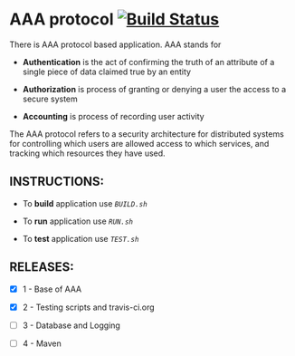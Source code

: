 <link rel="stylesheet" href="https://cdnjs.cloudflare.com/ajax/libs/font-awesome/4.7.0/css/font-awesome.min.css">

AAA protocol [![Build Status](https://travis-ci.org/D3rty/software_engineering_repo.svg?branch=master)](https://travis-ci.org/D3rty/software_engineering_repo)
==============================================================================================================================================================
There is AAA protocol based application. AAA stands for 

- **Authentication** is the act of confirming the truth of an attribute of a single piece of data claimed true by an entity

- **Authorization** is process of granting or denying a user the access to a secure system

- **Accounting** is process of recording user activity

The AAA protocol refers to a security architecture for distributed systems for controlling which users are allowed access to which services, and tracking which resources they have used.

<i class="fa fa-cogs" aria-hidden="true"></i> INSTRUCTIONS:
-------------
- To **build** application use *`BUILD.sh`*

- To **run** application use *`RUN.sh`*

- To **test** application use *`TEST.sh`*

<i class="fa fa-tasks" aria-hidden="true"></i> RELEASES:
---------
- [x] 1 - Base of AAA
- [x] 2 - Testing scripts and travis-ci.org
- [ ] 3 - Database and Logging
- [ ] 4 - Maven


